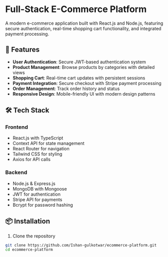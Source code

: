 # Full-Stack E-Commerce Platform

A modern e-commerce application built with React.js and Node.js, featuring secure authentication, real-time shopping cart functionality, and integrated payment processing.

## 🚀 Features

- **User Authentication**: Secure JWT-based authentication system
- **Product Management**: Browse products by categories with detailed views
- **Shopping Cart**: Real-time cart updates with persistent sessions
- **Payment Integration**: Secure checkout with Stripe payment processing
- **Order Management**: Track order history and status
- **Responsive Design**: Mobile-friendly UI with modern design patterns

## 🛠️ Tech Stack

### Frontend
- React.js with TypeScript
- Context API for state management
- React Router for navigation
- Tailwind CSS for styling
- Axios for API calls

### Backend
- Node.js & Express.js
- MongoDB with Mongoose
- JWT for authentication
- Stripe API for payments
- Bcrypt for password hashing

## 📦 Installation

1. Clone the repository
```bash
git clone https://github.com/Ishan-gulkotwar/ecommerce-platform.git
cd ecommerce-platform
